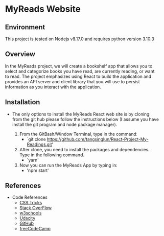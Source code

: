 # MyReads Website

## Environment

This project is tested on Nodejs v8.17.0 and requires python version 3.10.3

## Overview

In the MyReads project, we will create a bookshelf app that allows you to select and categorize books you have read, are currently reading, or want to read. The project emphasizes using React to build the application and provides an API server and client library that you will use to persist information as you interact with the application.


## Installation

* The only options to install the MyReads React web site is by cloning from the git hub please follow the instructions below (I assume you have install the git program and node package manager).

    1. From the GitBash/Window Terminal, type in the command:
        *   `git clone https://github.com/tangsinglun/React-Project-My-Readings.git'
    2. After clone, you need to install the packages and dependencies. Type in the following command.
        *   `yarn'
    3.  Now you can run the MyReads App by typing in:
        *   'npm start' 

## References

* Code References
    * [CSS Tricks](https://css-tricks.com/)
    * [Stack OverFlow](https://stackoverflow.com/)
    * [w3schools](https://www.w3schools.com)
    * [Udacity](https://www.udacity.com/)
    * [GitHub](https://github.com/)
    * [freeCodeCamp](https://www.freecodecamp.org/news/react-tutorial-ecomerce-site/)
    